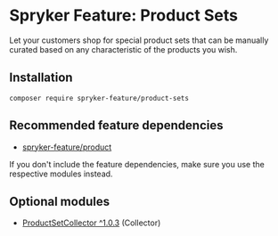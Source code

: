 # Spryker Feature: Product Sets

Let your customers shop for special product sets that can be manually curated based on any characteristic of the products you wish.

## Installation

```
composer require spryker-feature/product-sets
```

## Recommended feature dependencies
- [spryker-feature/product](https://github.com/spryker-feature/product)

If you don't include the feature dependencies, make sure you use the respective modules instead.

## Optional modules
- [ProductSetCollector ^1.0.3](https://github.com/spryker/product-set-collector) (Collector)

